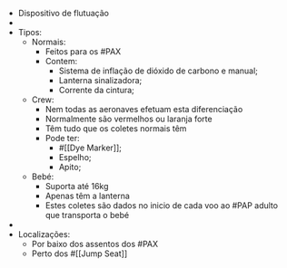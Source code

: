 - Dispositivo de flutuação
-
- Tipos:
	- Normais:
		- Feitos para os #PAX
		- Contem:
			- Sistema de inflação de dióxido de carbono e manual;
			- Lanterna sinalizadora;
			- Corrente da cintura;
	- Crew:
		- Nem todas as aeronaves efetuam esta diferenciação
		- Normalmente são vermelhos ou laranja forte
		- Têm tudo que os coletes normais têm
		- Pode ter:
			- #[[Dye Marker]];
			- Espelho;
			- Apito;
	- Bebé:
		- Suporta até 16kg
		- Apenas têm a lanterna
		- Estes coletes são dados no inicio de cada voo ao #PAP adulto que transporta o bebé
-
- Localizações:
	- Por baixo dos assentos dos #PAX
	- Perto dos #[[Jump Seat]]